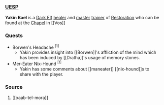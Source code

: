 ### [UESP](https://en.uesp.net/wiki/Morrowind:Yakin_Bael)
**Yakin Bael** is a [Dark Elf](https://en.uesp.net/wiki/Morrowind:Dark_Elf "Morrowind:Dark Elf") [healer](https://en.uesp.net/wiki/Morrowind:Healer_(class) "Morrowind:Healer (class)") and [master](https://en.uesp.net/wiki/Morrowind:Master_Trainers "Morrowind:Master Trainers") [trainer](https://en.uesp.net/wiki/Morrowind:Trainers "Morrowind:Trainers") of [Restoration](https://en.uesp.net/wiki/Morrowind:Restoration "Morrowind:Restoration") who can be found at the [Chapel](https://en.uesp.net/wiki/Morrowind:Vos_Chapel "Morrowind:Vos Chapel") in [[Vos]]
### Quests
* Borwen's Headache <sup>[1]</sup>
	* Yakin provides insight into [[Borwen]]'s affliction of the mind which has been induced by [[Dratha]]'s usage of memory stones.
* Mer-Eater Nix-Hound <sup>[1]</sup>
	* Yakin has some comments about [[maneater]] [[nix-hound]]s to share with the player.
### Source
1. [[oaab-tel-mora]]
